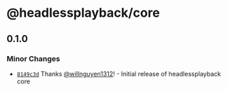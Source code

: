 # @headlessplayback/core

## 0.1.0

### Minor Changes

- [`8149c3d`](https://github.com/willnguyen1312/headlessplayback/commit/8149c3d1c500efcd6f4e1a9f33b9550cc23c2f28)
  Thanks [@willnguyen1312](https://github.com/willnguyen1312)! - Initial release of headlessplayback
  core
